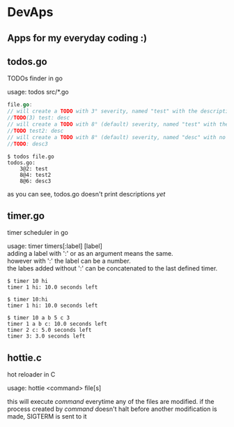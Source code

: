 # DevAps

## Apps for my everyday coding :)

<!-- TODO: remake todos.go (maybe in c) so it doesn't use gc.py -->
## todos.go
TODOs finder in go

<!-- it should read directories -->
usage: todos src/*.go


```go
file.go:
// will create a TODO with 3° severity, named "test" with the description "desc"
//TODO(3) test: desc
// will create a TODO with 8° (default) severity, named "test" with the descrition "desc"
//TODO test2: desc
// will create a TODO with 8° (default) severity, named "desc" with no description
//TODO: desc3
```

```shell
$ todos file.go
todos.go:
	3@2: test
	8@4: test2
	8@6: desc3
```

as you can see, todos.go doesn't print descriptions _yet_

<!-- TODO: remake timer.go (maybe in c) so it doesn't use gc.py -->
## timer.go
timer scheduler in go

usage: timer timers[:label] [label]<br>
adding a label with ':' or as an argument means the same.<br>
however with ':' the label can be a number.<br>
the labes added without ':' can be concatenated to the last defined timer.<br>
```shell
$ timer 10 hi
timer 1 hi: 10.0 seconds left

$ timer 10:hi
timer 1 hi: 10.0 seconds left

$ timer 10 a b 5 c 3
timer 1 a b c: 10.0 seconds left
timer 2 c: 5.0 seconds left
timer 3: 3.0 seconds left
```

<!-- TODO: make ctc again -->

## hottie.c
hot reloader in C

usage: hottie \<command\> file[s]

this will execute _command_ everytime any of the files are modified.
if the process created by _command_ doesn't halt before another modification is made, SIGTERM is sent to it
